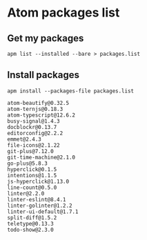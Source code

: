# Atom packages list

## Get my packages

```
apm list --installed --bare > packages.list
```

## Install packages

```
apm install --packages-file packages.list
```

```
atom-beautify@0.32.5
atom-ternjs@0.18.3
atom-typescript@12.6.2
busy-signal@1.4.3
docblockr@0.13.7
editorconfig@2.2.2
emmet@2.4.3
file-icons@2.1.22
git-plus@7.12.0
git-time-machine@2.1.0
go-plus@5.8.3
hyperclick@0.1.5
intentions@1.1.5
js-hyperclick@1.13.0
line-count@0.5.0
linter@2.2.0
linter-eslint@8.4.1
linter-golinter@1.2.2
linter-ui-default@1.7.1
split-diff@1.5.2
teletype@0.13.3
todo-show@2.3.0
```
